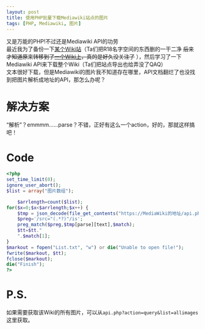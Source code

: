 ```yaml
---
layout: post
title: 使用PHP批量下载Mediawiki站点的图片
tags: [PHP, Mediawiki, 图片]
---
```


  又是万能的PHP!不过还是Mediawiki API的功劳<!--more-->   
  最近我为了备份一下[某个Wiki站](http://zh.moegirl.org/)（Ta们把R18名字空间的东西删的一干二净 ~~后来才知道原来转移到了[一个Wiki上](https://www.hmoegirl.com/)，真的是好久没关注了~~ ），然后学习了一下Mediawiki API来下载整个Wiki（Ta们把站点导出也给弄没了QAQ）   
  文本很好下载，但是Mediawiki的图片我不知道存在哪里，API文档翻烂了也没找到把图片解析成地址的API，那怎么办呢？   
  
# 解决方案
  “解析”？emmmm……parse？不错，正好有这么一个action，好的，那就这样搞吧！
  
# Code
```php
<?php
set_time_limit(0);
ignore_user_abort();
$list = array("图片数组");

    $arrlength=count($list);
for($x=0;$x<$arrlength;$x++) {
    $tmp = json_decode(file_get_contents("https://MediaWiki的地址/api.php?action=parse&text=[[File:".$list[$x]."]]&contentmodel=wikitext&formatversion=2&format=json"),true);
    $preg='/src="(.*?)"/is';
    preg_match($preg,$tmp[parse][text],$match);
    $tt=$tt."
    ".$match[1];
}
$markout = fopen("List.txt", "w") or die("Unable to open file!");
fwrite($markout, $tt);
fclose($markout);
die("Finish");
?>
```

# P.S.
如果需要获取该Wiki的所有图片，可以从`api.php?action=query&list=allimages`这里获取。
